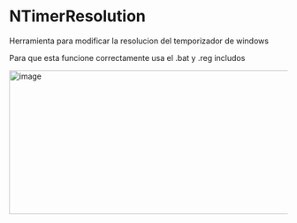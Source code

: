# NTimerResolution
Herramienta para modificar la resolucion del temporizador de windows


Para que esta funcione correctamente usa el .bat y .reg includos

<img width="1026" height="260" alt="image" src="https://github.com/user-attachments/assets/1426e41a-ce6e-4fa3-937b-082b5a57d71e" />

